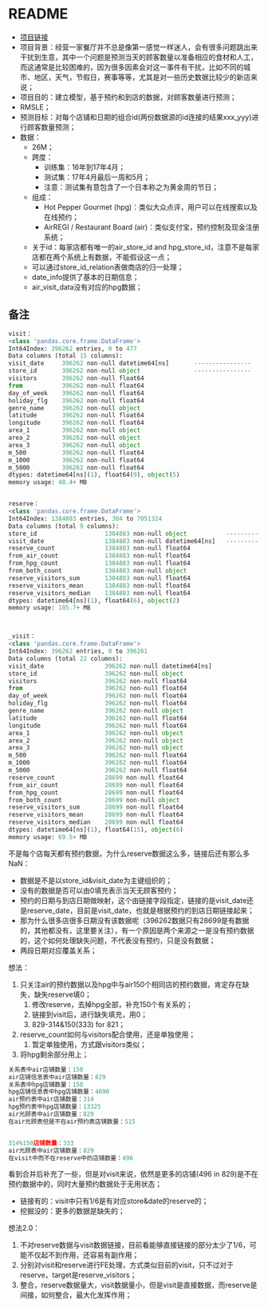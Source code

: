 # README

- [项目链接](https://www.kaggle.com/c/recruit-restaurant-visitor-forecasting)
- 项目背景：经营一家餐厅并不总是像第一感觉一样迷人，会有很多问题跳出来干扰到生意，其中一个问题是预测当天的顾客数量以准备相应的食材和人工，而这通常是比较困难的，因为很多因素会对这一事件有干扰，比如不同的城市、地区，天气，节假日，赛事等等，尤其是对一些历史数据比较少的新店来说；
- 项目目的：建立模型，基于预约和到店的数据，对顾客数量进行预测；
- RMSLE；
- 预测目标：对每个店铺和日期的组合id(两份数据源的id连接的结果xxx_yyy)进行顾客数量预测；
- 数据：
    - 26M；
    - 跨度：
        - 训练集：16年到17年4月；
        - 测试集：17年4月最后一周和5月；
        - 注意：测试集有意包含了一个日本称之为黄金周的节日；
    - 组成：
        - Hot Pepper Gourmet (hpg)：类似大众点评，用户可以在线搜索以及在线预约；
        - AirREGI / Restaurant Board (air)：类似支付宝，预约控制及现金注册系统；
    - 关于id：每家店都有唯一的air_store_id and hpg_store_id，注意不是每家店都在两个系统上有数据，不能假设这一点；
    - 可以通过store_id_relation表做商店的归一处理；
    - date_info提供了基本的日期信息；
    - air_visit_data没有对应的hpg数据；

## 备注

```python
visit：
<class 'pandas.core.frame.DataFrame'>
Int64Index: 396262 entries, 0 to 477
Data columns (total 15 columns):
visit_date     396262 non-null datetime64[ns]       ----------------
store_id       396262 non-null object               ----------------
visitors       396262 non-null float64
from           396262 non-null float64
day_of_week    396262 non-null float64
holiday_flg    396262 non-null float64
genre_name     396262 non-null object
latitude       396262 non-null float64
longitude      396262 non-null float64
area_1         396262 non-null object
area_2         396262 non-null object
area_3         396262 non-null object
m_500          396262 non-null float64
m_1000         396262 non-null float64
m_5000         396262 non-null float64
dtypes: datetime64[ns](1), float64(9), object(5)
memory usage: 48.4+ MB


reserve：
<class 'pandas.core.frame.DataFrame'>
Int64Index: 1384883 entries, 304 to 7051324
Data columns (total 9 columns):
store_id                   1384883 non-null object           ----------------
visit_date                 1384883 non-null datetime64[ns]   ----------------
reserve_count              1384883 non-null float64
from_air_count             1384883 non-null float64
from_hpg_count             1384883 non-null float64
from_both_count            1384883 non-null object
reserve_visitors_sum       1384883 non-null float64
reserve_visitors_mean      1384883 non-null float64
reserve_visitors_median    1384883 non-null float64
dtypes: datetime64[ns](1), float64(6), object(2)
memory usage: 105.7+ MB



_visit：
<class 'pandas.core.frame.DataFrame'>
Int64Index: 396262 entries, 0 to 396261
Data columns (total 22 columns):
visit_date                 396262 non-null datetime64[ns]
store_id                   396262 non-null object
visitors                   396262 non-null float64
from                       396262 non-null float64
day_of_week                396262 non-null float64
holiday_flg                396262 non-null float64
genre_name                 396262 non-null object
latitude                   396262 non-null float64
longitude                  396262 non-null float64
area_1                     396262 non-null object
area_2                     396262 non-null object
area_3                     396262 non-null object
m_500                      396262 non-null float64
m_1000                     396262 non-null float64
m_5000                     396262 non-null float64
reserve_count              28699 non-null float64
from_air_count             28699 non-null float64
from_hpg_count             28699 non-null float64
from_both_count            28699 non-null object
reserve_visitors_sum       28699 non-null float64
reserve_visitors_mean      28699 non-null float64
reserve_visitors_median    28699 non-null float64
dtypes: datetime64[ns](1), float64(15), object(6)
memory usage: 69.5+ MB
```

不是每个店每天都有预约数据，为什么reserve数据这么多，链接后还有那么多NaN：
- 数据是不是以store_id&visit_date为主键组织的；
- 没有的数据是否可以由0填充表示当天无顾客预约；
- 预约的日期与到店日期做映射，这个由链接字段指定，链接的是visit_date还是reserve_date，目前是visit_date，也就是根据预约的到店日期链接起来；
- 那为什么很多店很多日期没有该数据呢（396262数据只有28699是有数据的，其他都没有，这里要关注），有一个原因是两个来源之一是没有预约数据的，这个如何处理缺失问题，不代表没有预约，只是没有数据；
- 两段日期对应覆盖关系；

想法：
1. 只关注air的预约数据以及hpg中与air150个相同店的预约数据，肯定存在缺失，缺失reserve填0；
    1. 修改reserve，去掉hpg全部，补充150个有关系的；
    2. 链接到visit后，进行缺失填充，用0；
    3. 829-314&150(333) for 821；
2. reserve_count如何与visitors配合使用，还是单独使用；
    1. 暂定单独使用，方式跟visitors类似；
3. 将hpg剩余部分用上；


```python
关系表中air店铺数量：150
air店铺信息表中air店铺数量：829
关系表中hpg店铺数量：150
hpg店铺信息表中hpg店铺数量：4690
air预约表中air店铺数量：314
hpg预约表中hpg店铺数量：13325
air光顾表中air店铺数量：829
在air光顾表但是不在air预约表店铺数量：515


314%150店铺数量：333
air光顾表中air店铺数量：829
在visit中而不在reserve中的店铺数量：496
```

看到合并后补充了一些，但是对visit来说，依然是更多的店铺(496 in 829)是不在预约数据中的，同时大量预约数据处于无用状态；
- 链接有的：visit中只有1/6是有对应store&date的reserve的；
- 挖掘没的：更多的数据是缺失的；

想法2.0：
1. 不对reserve数据与visit数据链接，目前看能够直接链接的部分太少了1/6，可能不仅起不到作用，还容易有副作用；
2. 分别对visit和reserve进行FE处理，方式类似目前的visit，只不过对于reserve，target是reserve_visitors；
3. 整合，reserve数据量大，visit数据量小，但是visit是直接数据，而reserve是间接，如何整合，最大化发挥作用；
